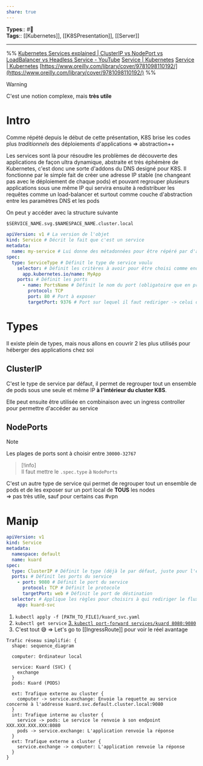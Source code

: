 ```yaml
---
share: true
---
```


**Types**:: #🌲  
**Tags**:: [[Kubernetes]], [[K8SPresentation]], [[Server]]

---

%%
[Kubernetes Services explained | ClusterIP vs NodePort vs LoadBalancer vs Headless Service - YouTube](https://www.youtube.com/watch?v=T4Z7visMM4E)
[Service | Kubernetes](https://kubernetes.io/docs/concepts/services-networking/service/#defining-a-service)
[Service | Kubernetes](https://kubernetes.io/docs/concepts/services-networking/service/#type-nodeport)
[https://www.oreilly.com/library/cover/9781098110192/](https://www.oreilly.com/library/cover/9781098110192/)
%%

> [!warning]  
> C'est une notion complexe, mais **très utile**

# Intro

Comme répété depuis le début de cette présentation, K8S brise les codes plus _traditionnels_ des déploiements d'applications => abstraction++

Les services sont là pour résoudre les problèmes de découverte des applications de façon ultra dynamique, abstraite et très éphémère de Kubernetes, c'est donc une sorte d'addons du DNS designé pour K8S. Il fonctionne par le simple fait de créer une adresse IP stable (ne changeant pas avec le déploiement de chaque pods) et pouvant regrouper plusieurs applications sous une même IP qui servira ensuite à redistribuer les requêtes comme un load-balancer et surtout comme couche d'abstraction entre les paramètres DNS et les pods

On peut y accéder avec la structure suivante

```txt
$SERVICE_NAME.svg.$NAMESPACE_NAME.cluster.local
```

```yaml
apiVersion: v1 # La version de l'objet
kind: Service # Décrit le fait que c'est un service
metadata:
  name: my-service # Lui donne des métadonnées pour être répéré par d'autres applications...
spec:
  type: ServiceType # Définit le type de service voulu
    selector: # Définit les critères à avoir pour être choisi comme endpoint par le service
      app.kubernetes.io/name: MyApp
    ports: # Définit les ports
      - name: PortsName # Définit le nom du port (obligatoire que en présence de plusieurs pods dans le même service)
        protocol: TCP
        port: 80 # Port à exposer
        targetPort: 9376 # Port sur lequel il faut rediriger -> celui du/des pods. On peut aussi utiliser un nom qui doit alors corréspondre à celui défini dans le déployment
```

# Types

Il existe plein de types, mais nous allons en couvrir 2 les plus utilisés pour héberger des applications chez soi

## ClusterIP

C'est le type de service par défaut, il permet de regrouper tout un ensemble de pods sous une seule et même IP **à l'intérieur du cluster K8S**.

Elle peut ensuite être utilisée en combinaison avec un ingress controller pour permettre d'accéder au service

## NodePorts

> [!note]  
> Les plages de ports sont à choisir entre `30000-32767`

> [!info]  
> Il faut mettre le `.spec.type` à `NodePorts`

C'est un autre type de service qui permet de regrouper tout un ensemble de pods et de les exposer sur un port local de **TOUS** les nodes  
=> pas très utile, sauf pour certains cas \#vpn

# Manip

```yaml
apiVersion: v1
kind: Service
metadata:
  namespace: default
  name: kuard
spec:
  type: ClusterIP # Définit le type (déjà le par défaut, juste pour l'exemple)
  ports: # Définit les ports du service
    - port: 9080 # Définit le port du service
      protocol: TCP # Définit le protocole
      targetPort: web # Définit le port de déstination
  selector: # Applique les règles pour choisirs à qui rediriger le flux
    app: kuard-svc
```

1. `kubectl apply -f [PATH_TO_FILE]/kuard_svc.yaml`
2. `kubectl get service`
   [3. `kubectl port-forward services/kuard 8080:9080`]()
3. C'est tout 😅 => Let's go to [[IngressRoute]] pour voir le réel avantage

```d2
Trafic réseau simplifié: {
  shape: sequence_diagram

  computer: Ordinateur local

  service: Kuard (SVC) {
    exchange
  }
  pods: Kuard (PODS)

  ext: Trafique externe au cluster {
    computer -> service.exchange: Envoie la requette au service concerné à l'addresse kuard.svc.default.cluster.local:9080
  }
  int: Trafique interne au cluster {
    service -> pods: Le service le renvoie à son endpoint XXX.XXX.XXX.XXX:8080
    pods -> service.exchange: L'application renvoie la réponse
  }
  ext: Trafique externe a cluster {
    service.exchange -> computer: L'application renvoie la réponse
  }
}
```
